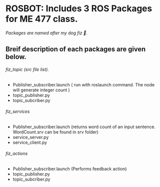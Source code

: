 # ROSBOT: Includes 3 ROS Packages for ME 477 class. 

######  Packages are named after my dog fiz :dog:. 

## Breif description of each packages are given below.
######  fiz_topic (src file list).
   - Publisher_subscriber.launch ( run with roslaunch command. The node will generate integer count )
   - topic_publisher.py
   - topic_subcriber.py
######  fiz_services
   - Publisher_subscriber.launch (returns word count of an input sentence. WordCount.srv can be found in srv folder)
   - service_server.py
   - service_client.py
######  fiz_actions
   - Publisher_subscriber.launch (Performs feedback action)
   - topic_publisher.py
   - topic_subcriber.py

